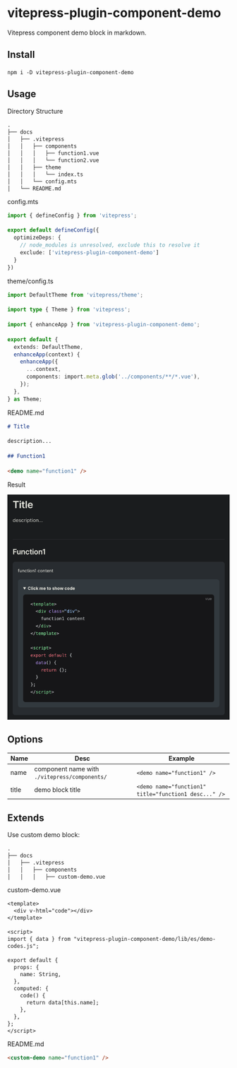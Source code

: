 # vitepress-plugin-component-demo

Vitepress component demo block in markdown.

## Install

`npm i -D vitepress-plugin-component-demo`

## Usage

Directory Structure

```
.
├── docs
│   ├── .vitepress
│   │   ├── components
│   │   │   ├── function1.vue
│   │   │   └── function2.vue
│   │   ├── theme
│   │   │   └── index.ts
│   │   └── config.mts
│   └── README.md
```

config.mts

```ts
import { defineConfig } from 'vitepress';

export default defineConfig({
  optimizeDeps: {
    // node_modules is unresolved, exclude this to resolve it
    exclude: ['vitepress-plugin-component-demo']
  }
})
```

theme/config.ts

```ts
import DefaultTheme from 'vitepress/theme';

import type { Theme } from 'vitepress';

import { enhanceApp } from 'vitepress-plugin-component-demo';

export default {
  extends: DefaultTheme,
  enhanceApp(context) {
    enhanceApp({
      ...context,
      components: import.meta.glob('../components/**/*.vue'),
    });
  },
} as Theme;
```

README.md

```md
# Title

description...

## Function1

<demo name="function1" />
```

Result

![Result](./result.png)

## Options

| Name  | Desc                                          | Example                                               |
| ----- |-----------------------------------------------| ----------------------------------------------------- |
| name  | component name with `./vitepress/components/` | `<demo name="function1" />`                           |
| title | demo block title                              | `<demo name="function1" title="function1 desc..." />` |

## Extends

Use custom demo block:

```
.
├── docs
│   ├── .vitepress
│   │   ├── components
│   │   │   ├── custom-demo.vue
```

custom-demo.vue

```vue
<template>
  <div v-html="code"></div>
</template>

<script>
import { data } from "vitepress-plugin-component-demo/lib/es/demo-codes.js";

export default {
  props: {
    name: String,
  },
  computed: {
    code() {
      return data[this.name];
    },
  },
};
</script>
```

README.md

```md
<custom-demo name="function1" />
```
